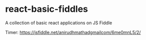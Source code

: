 # react-basic-fiddles
A collection of basic react applications on JS Fiddle

Timer: https://jsfiddle.net/anirudhmathadgmailcom/6me0mnL5/2/
